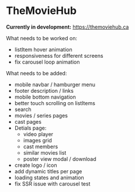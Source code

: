 # TheMovieHub

**Currently in development:**
https://themoviehub.ca

What needs to be worked on:

- listItem hover animation
- responsiveness for different screens
- fix carousel loop animation

What needs to be added:

- mobile navbar / hamburger menu
- footer description / links
- mobile bottom navigation
- better touch scrolling on listItems
- search
- movies / series pages
- cast pages
- Detials page:
  - video player
  - images grid
  - cast members
  - similar movies list
  - poster view modal / download
- create logo / icon
- add dynamic titles per page
- loading states and animation
- fix SSR issue with carousel
test